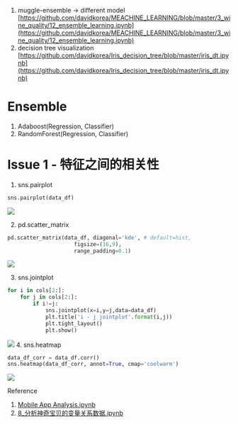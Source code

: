 
1. muggle-ensemble -> different model [https://github.com/davidkorea/MEACHINE_LEARNING/blob/master/3_wine_quality/12_ensemble_learning.ipynb](https://github.com/davidkorea/MEACHINE_LEARNING/blob/master/3_wine_quality/12_ensemble_learning.ipynb)
2. decision tree visualization [https://github.com/davidkorea/Iris_decision_tree/blob/master/iris_dt.ipynb](https://github.com/davidkorea/Iris_decision_tree/blob/master/iris_dt.ipynb)

# Ensemble
1. Adaboost(Regression, Classifier)
2. RandomForest(Regression, Classifier)

# Issue 1 - 特征之间的相关性

1. sns.pairplot
```python
sns.pairplot(data_df)
```
![](https://user-images.githubusercontent.com/26485327/46256227-b8fc5e00-c4e2-11e8-9a3f-3ae86a0791c0.png)

2. pd.scatter_matrix
```python
pd.scatter_matrix(data_df, diagonal='kde', # default=hist,
                     figsize=(16,9),
                     range_padding=0.1)
```
![](https://user-images.githubusercontent.com/26485327/46256355-9d925280-c4e4-11e8-96ef-4ad1ec84a1e1.png)

                     
3. sns.jointplot
```python
for i in cols[2:]:
    for j in cols[2:]:
        if i!=j:
            sns.jointplot(x=i,y=j,data=data_df)
            plt.title('i - j jointplot'.format(i,j))
            plt.tight_layout()
            plt.show()
```
![](https://user-images.githubusercontent.com/26485327/46256357-a4b96080-c4e4-11e8-8a03-aa804bb92451.png)
4. sns.heatmap
```python
data_df_corr = data_df.corr()
sns.heatmap(data_df_corr, annot=True, cmap='coolwarm')
```
![](https://user-images.githubusercontent.com/26485327/46256358-ac790500-c4e4-11e8-918d-9fb52228a238.png)

Reference
1. [Mobile App Analysis.ipynb](https://github.com/davidkorea/DATA_ANALYSIS/blob/master/8_Mobile_Apps_Analysis_Kaggle/Mobile%20App%20Analysis.ipynb)
2. [8_分析神奇宝贝的变量关系数据.ipynb](https://github.com/davidkorea/DATA_ANALYSIS/blob/master/4_pokemon_properties/8_%E5%88%86%E6%9E%90%E7%A5%9E%E5%A5%87%E5%AE%9D%E8%B4%9D%E7%9A%84%E5%8F%98%E9%87%8F%E5%85%B3%E7%B3%BB%E6%95%B0%E6%8D%AE.ipynb)
